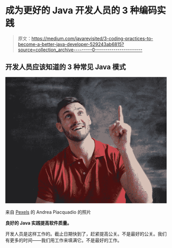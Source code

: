 # 成为更好的 Java 开发人员的 3 种编码实践

> 原文：<https://medium.com/javarevisited/3-coding-practices-to-become-a-better-java-developer-529243ab6815?source=collection_archive---------0----------------------->

## 开发人员应该知道的 3 种常见 Java 模式

![](img/e7f960ccde4d334b5d4d0185c007204a.png)

来自 [Pexels](https://www.pexels.com/photo/man-in-red-polo-shirt-thought-a-good-idea-3779432/?utm_content=attributionCopyText&utm_medium=referral&utm_source=pexels) 的 Andrea Piacquadio 的照片

**良好的 Java 实践提高软件质量。**

开发人员是这样工作的。截止日期快到了，赶紧提高公关。不是最好的公关。我们有更多的时间——我们用工作来填满它。不是最好的工作。